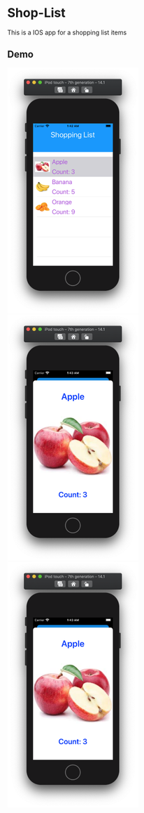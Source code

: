 # Shop-List

This is a IOS app for a shopping list items

## Demo

<img alt="1" src="images/1.png" width="300">

<img alt="2" src="images/2.png" width="300">

<img alt="3" src="images/2.png" width="300">
